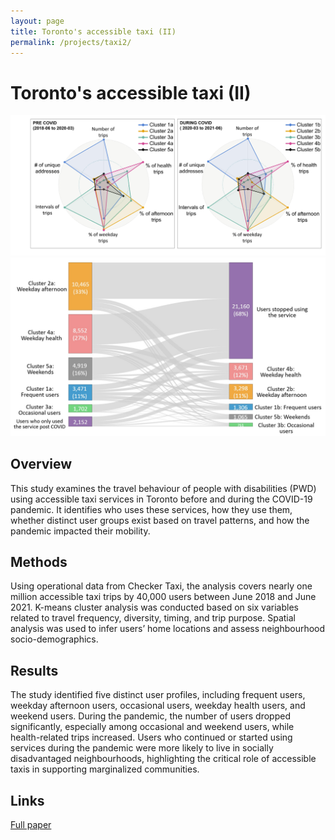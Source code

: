 ```yaml
---
layout: page
title: Toronto's accessible taxi (II)
permalink: /projects/taxi2/
---
```


# Toronto's accessible taxi (II)
![Image1](/figures/cluster.jpg)
![Image2](/figures/taxi2.jpg)

## Overview
This study examines the travel behaviour of people with disabilities (PWD) using accessible taxi services in Toronto before and during the COVID-19 pandemic. It identifies who uses these services, how they use them, whether distinct user groups exist based on travel patterns, and how the pandemic impacted their mobility.

## Methods
Using operational data from Checker Taxi, the analysis covers nearly one million accessible taxi trips by 40,000 users between June 2018 and June 2021. K-means cluster analysis was conducted based on six variables related to travel frequency, diversity, timing, and trip purpose. Spatial analysis was used to infer users’ home locations and assess neighbourhood socio-demographics.

## Results
The study identified five distinct user profiles, including frequent users, weekday afternoon users, occasional users, weekday health users, and weekend users. During the pandemic, the number of users dropped significantly, especially among occasional and weekend users, while health-related trips increased. Users who continued or started using services during the pandemic were more likely to live in socially disadvantaged neighbourhoods, highlighting the critical role of accessible taxis in supporting marginalized communities.

## Links
[Full paper](https://doi.org/10.1016/j.jth.2023.101753)